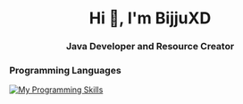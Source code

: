 <h1 align="center">Hi 👋, I'm BijjuXD</h1>
<h3 align="center">Java Developer and Resource Creator</h3>

### Programming Languages
[![My Programming Skills](https://skillicons.dev/icons?i=java,html,css,js,github,php,c++,maven,redis,mysql,sqlite&perline=6)](https://cxstudios.xyz/?skillicons)
